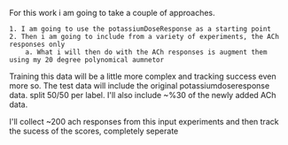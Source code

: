 For this work i am going to take a couple of approaches.

    1. I am going to use the potassiumDoseResponse as a starting point
    2. Then i am going to include from a variety of experiments, the ACh responses only
        a. What i will then do with the ACh responses is augment them using my 20 degree polynomical aumnetor

Training this data will be a little more complex and tracking success even more so.
The test data will include the original potassiumdoseresponse data. split 50/50 per label. I'll also include ~%30 of the newly added ACh data.

I'll collect ~200 ach responses from this input experiments and then track the sucess of the scores, completely seperate


